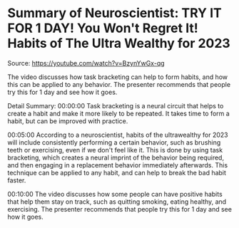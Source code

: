 # Summary of Neuroscientist: TRY IT FOR 1 DAY! You Won't Regret It! Habits of The Ultra Wealthy for 2023

Source: https://youtube.com/watch?v=BzynYwGx-qg

The video discusses how task bracketing can help to form habits, and how this can be applied to any behavior. The presenter recommends that people try this for 1 day and see how it goes.

Detail Summary: 
00:00:00
Task bracketing is a neural circuit that helps to create a habit and make it more likely to be repeated. It takes time to form a habit, but can be improved with practice.

00:05:00
According to a neuroscientist, habits of the ultrawealthy for 2023 will include consistently performing a certain behavior, such as brushing teeth or exercising, even if we don't feel like it. This is done by using task bracketing, which creates a neural imprint of the behavior being required, and then engaging in a replacement behavior immediately afterwards. This technique can be applied to any habit, and can help to break the bad habit faster.

00:10:00
The video discusses how some people can have positive habits that help them stay on track, such as quitting smoking, eating healthy, and exercising. The presenter recommends that people try this for 1 day and see how it goes.

